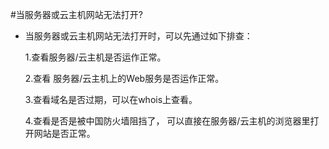 <!-- --- tag: 服务器 云主机 faq 网站 -->
<!-- --- title: 当服务器或云主机网站无法打开? -->
#当服务器或云主机网站无法打开?
* 当服务器或云主机网站无法打开时，可以先通过如下排查：

  1.查看服务器/云主机是否运作正常。

  2.查看 服务器/云主机上的Web服务是否运作正常。

  3.查看域名是否过期，可以在whois上查看。

  4.查看是否是被中国防火墙阻挡了， 可以直接在服务器/云主机的浏览器里打开网站是否正常。
